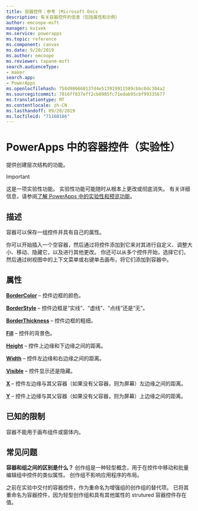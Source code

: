 ```yaml
---
title: 容器控件：参考 |Microsoft Docs
description: 有关容器控件的信息（包括属性和示例）
author: emcoope-msft
manager: kvivek
ms.service: powerapps
ms.topic: reference
ms.component: canvas
ms.date: 9/20/2019
ms.author: emcoope
ms.reviewer: tapanm-msft
search.audienceType:
- maker
search.app:
- PowerApps
ms.openlocfilehash: 758d986660137d4e513919911589cbbc0dc304a2
ms.sourcegitcommit: 7016ff837eff2cb0985fc71edab95cbf99335677
ms.translationtype: MT
ms.contentlocale: zh-CN
ms.lasthandoff: 09/20/2019
ms.locfileid: "71160186"
---
```

# <a name="container-control-in-powerapps-experimental"></a>PowerApps 中的容器控件（实验性）
提供创建层次结构的功能。

> [!IMPORTANT]
> 这是一项实验性功能。 实验性功能可能随时从根本上更改或彻底消失。
> 有关详细信息，请参阅[了解 PowerApps 中的实验性和预览功能](https://docs.microsoft.com/en-us/powerapps/maker/canvas-apps/working-with-experimental-preview)。

## <a name="description"></a>描述
 容器可以保存一组控件并具有自己的属性。 

你可以开始插入一个空容器，然后通过将控件添加到它来对其进行自定义、调整大小、移动、隐藏它，以及进行其他更改。 你还可以从多个控件开始，选择它们，然后通过树视图中的上下文菜单或右键单击画布，将它们添加到容器中。 

## <a name="properties"></a>属性
**[BorderColor](properties-color-border.md)** – 控件边框的颜色。

**[BorderStyle](properties-color-border.md)** – 控件边框是“实线”、“虚线”、“点线”还是“无”。

**[BorderThickness](properties-color-border.md)** – 控件边框的粗细。

**[Fill](properties-color-border.md)** – 控件的背景色。

**[Height](properties-size-location.md)** – 控件上边缘和下边缘之间的距离。

**[Width](properties-size-location.md)** – 控件左边缘和右边缘之间的距离。

**[Visible](properties-core.md)** – 控件显示还是隐藏。

**[X](properties-size-location.md)** – 控件左边缘与其父容器（如果没有父容器，则为屏幕）左边缘之间的距离。 

**[Y](properties-size-location.md)** – 控件上边缘与其父容器（如果没有父容器，则为屏幕）上边缘之间的距离。 


## <a name="known-limitations"></a>已知的限制

容器不能用于画布组件或窗体内。 

## <a name="frequently-asked-questions"></a>常见问题

**容器和组之间的区别是什么？**
创作组是一种轻型概念，用于在控件中移动和批量编辑组中控件的类似属性。 创作组不影响应用程序的布局。 

之前在实验中交付的容器控件，作为重命名为增强组的创作组的替代项。 已将其重命名为容器控件，因为轻型创作组和具有其他属性的 strutured 容器控件存在值。 

